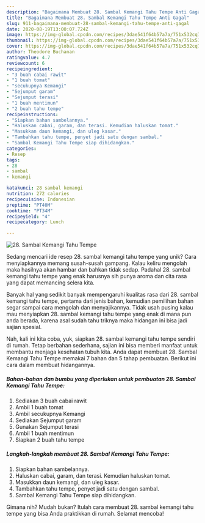```yaml
---
description: "Bagaimana Membuat 28. Sambal Kemangi Tahu Tempe Anti Gagal"
title: "Bagaimana Membuat 28. Sambal Kemangi Tahu Tempe Anti Gagal"
slug: 911-bagaimana-membuat-28-sambal-kemangi-tahu-tempe-anti-gagal
date: 2020-08-19T13:00:07.724Z
image: https://img-global.cpcdn.com/recipes/3dae541f64b57a7a/751x532cq70/28-sambal-kemangi-tahu-tempe-foto-resep-utama.jpg
thumbnail: https://img-global.cpcdn.com/recipes/3dae541f64b57a7a/751x532cq70/28-sambal-kemangi-tahu-tempe-foto-resep-utama.jpg
cover: https://img-global.cpcdn.com/recipes/3dae541f64b57a7a/751x532cq70/28-sambal-kemangi-tahu-tempe-foto-resep-utama.jpg
author: Theodore Buchanan
ratingvalue: 4.7
reviewcount: 6
recipeingredient:
- "3 buah cabai rawit"
- "1 buah tomat"
- "secukupnya Kemangi"
- "Sejumput garam"
- "Sejumput terasi"
- "1 buah mentimun"
- "2 buah tahu tempe"
recipeinstructions:
- "Siapkan bahan sambelannya."
- "Haluskan cabai, garam, dan terasi. Kemudian haluskan tomat."
- "Masukkan daun kemangi, dan uleg kasar."
- "Tambahkan tahu tempe, penyet jadi satu dengan sambal."
- "Sambal Kemangi Tahu Tempe siap dihidangkan."
categories:
- Resep
tags:
- 28
- sambal
- kemangi

katakunci: 28 sambal kemangi 
nutrition: 272 calories
recipecuisine: Indonesian
preptime: "PT40M"
cooktime: "PT34M"
recipeyield: "4"
recipecategory: Lunch

---
```



![28. Sambal Kemangi Tahu Tempe](https://img-global.cpcdn.com/recipes/3dae541f64b57a7a/751x532cq70/28-sambal-kemangi-tahu-tempe-foto-resep-utama.jpg)

Sedang mencari ide resep 28. sambal kemangi tahu tempe yang unik? Cara menyiapkannya memang susah-susah gampang. Kalau keliru mengolah maka hasilnya akan hambar dan bahkan tidak sedap. Padahal 28. sambal kemangi tahu tempe yang enak harusnya sih punya aroma dan cita rasa yang dapat memancing selera kita.



Banyak hal yang sedikit banyak mempengaruhi kualitas rasa dari 28. sambal kemangi tahu tempe, pertama dari jenis bahan, kemudian pemilihan bahan segar sampai cara mengolah dan menyajikannya. Tidak usah pusing kalau mau menyiapkan 28. sambal kemangi tahu tempe yang enak di mana pun anda berada, karena asal sudah tahu triknya maka hidangan ini bisa jadi sajian spesial.


Nah, kali ini kita coba, yuk, siapkan 28. sambal kemangi tahu tempe sendiri di rumah. Tetap berbahan sederhana, sajian ini bisa memberi manfaat untuk membantu menjaga kesehatan tubuh kita. Anda dapat membuat 28. Sambal Kemangi Tahu Tempe memakai 7 bahan dan 5 tahap pembuatan. Berikut ini cara dalam membuat hidangannya.

<!--inarticleads1-->

##### Bahan-bahan dan bumbu yang diperlukan untuk pembuatan 28. Sambal Kemangi Tahu Tempe:

1. Sediakan 3 buah cabai rawit
1. Ambil 1 buah tomat
1. Ambil secukupnya Kemangi
1. Sediakan Sejumput garam
1. Gunakan Sejumput terasi
1. Ambil 1 buah mentimun
1. Siapkan 2 buah tahu tempe




<!--inarticleads2-->

##### Langkah-langkah membuat 28. Sambal Kemangi Tahu Tempe:

1. Siapkan bahan sambelannya.
1. Haluskan cabai, garam, dan terasi. Kemudian haluskan tomat.
1. Masukkan daun kemangi, dan uleg kasar.
1. Tambahkan tahu tempe, penyet jadi satu dengan sambal.
1. Sambal Kemangi Tahu Tempe siap dihidangkan.




Gimana nih? Mudah bukan? Itulah cara membuat 28. sambal kemangi tahu tempe yang bisa Anda praktikkan di rumah. Selamat mencoba!
